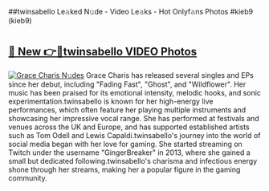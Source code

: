 ##twinsabello Le𝚊ked N𝚞de - Video Le𝚊ks - Hot Onlyf𝚊ns Photos #kieb9 (kieb9)

# <h2><a href="https://mediaupload.pro?title=twinsabello&ref=9FEB">🔗 New 👉🔴twinsabello VIDEO Photos</a></h2>

[![Grace Charis N𝚞des](https://i.imgur.com/rIISA9y.gif)](https://mediaupload.pro?title=twinsabello&ref=9FEB)
Grace Charis has released several singles and EPs since her debut, including "Fading Fast", "Ghost", and "Wildflower". Her music has been praised for its emotional intensity, melodic hooks, and sonic experimentation.twinsabello is known for her high-energy live performances, which often feature her playing multiple instruments and showcasing her impressive vocal range. She has performed at festivals and venues across the UK and Europe, and has supported established artists such as Tom Odell and Lewis Capaldi.twinsabello's journey into the world of social media began with her love for gaming. She started streaming on Twitch under the username "GingerBreaker" in 2013, where she gained a small but dedicated following.twinsabello's charisma and infectious energy shone through her streams, making her a popular figure in the gaming community.